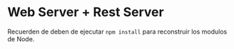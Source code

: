 # Web Server + Rest Server 

Recuerden de deben de ejecutar ```npm install``` para reconstruir los modulos de Node.

